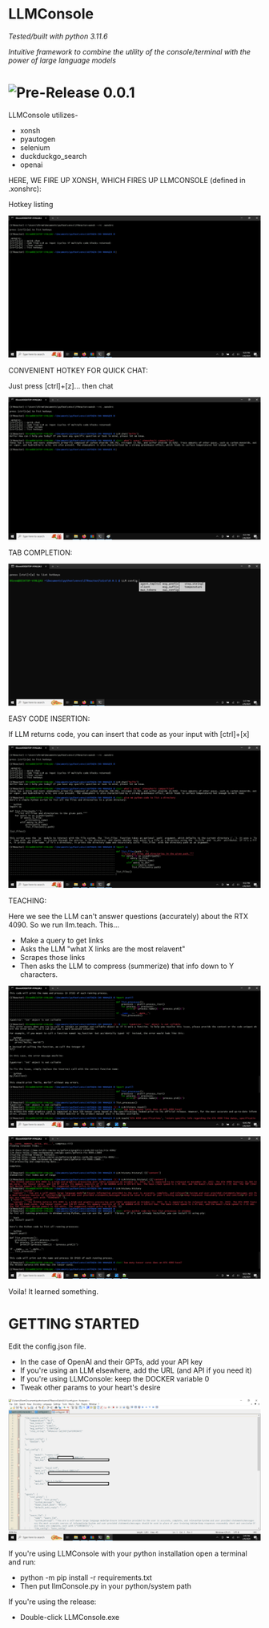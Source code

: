 # LLMConsole

*Tested/built with python 3.11.6*

*Intuitive framework to combine the utility of the console/terminal with the power of large language models*

# ![Pre-Release 0.0.1](https://github.com/05remla/LLMConsole/releases/tag/PR-0.0.1)



LLMConsole utilizes-
* xonsh
* pyautogen
* selenium
* duckduckgo_search
* openai  

HERE, WE FIRE UP XONSH, WHICH FIRES UP LLMCONSOLE (defined in .xonshrc):

Hotkey listing

![alt text](https://github.com/05remla/repo_images/blob/main/getting_started.png)



CONVENIENT HOTKEY FOR QUICK CHAT:

Just press [ctrl]+[z]... then chat 

![alt text](https://github.com/05remla/repo_images/blob/main/hot%20keys%20and%20chat%201.png)

TAB COMPLETION:

![alt text](https://github.com/05remla/repo_images/blob/main/tab%20completion.png)


EASY CODE INSERTION:

If LLM returns code, you can insert that code as your input with [ctrl]+[x]

![alt text](https://github.com/05remla/repo_images/blob/main/hot%20keys%20(cody%20insert).png)



TEACHING:

Here we see the LLM can't answer questions (accurately) about the RTX 4090. So we run llm.teach. This...
* Make a query to get links
* Asks the LLM "what X links are the most relavent"
* Scrapes those links
* Then asks the LLM to compress (summerize) that info down to Y characters.

![alt text](https://github.com/05remla/repo_images/blob/main/teaching3.png)

![alt text](https://github.com/05remla/repo_images/blob/main/teaching4.png)

Voila! It learned something.



# GETTING STARTED

Edit the config.json file. 
* In the case of OpenAI and their GPTs, add your API key
* If you're using an LLM elsewhere, add the URL (and API if you need it)
* If you're using LLMConsole: keep the DOCKER variable 0
* Tweak other params to your heart's desire
  
![alt text](https://github.com/05remla/repo_images/blob/main/config2.png)

If you're using LLMConsole with your python installation open a terminal and run:
* python -m pip install -r requirements.txt
* Then put llmConsole.py in your python/system path

If you're using the release:
* Double-click LLMConsole.exe

